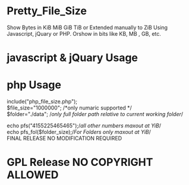 # Pretty_File_Size
Show Bytes in KiB MiB GiB TiB or Extended manually to ZiB Using Javascript, jQuary or PHP. Orshow in bits like KB, MB , GB, etc.
                            
# javascript & jQuary Usage
<script src="js_pretty_size.js">
js_size("1024");
</script>

# php Usage
include("php_file_size.php"); <br />
$file_size="1000000"; /*only numaric supported */<br />
$folder="./data"; /*only full folder path relative to current working folder*/<br />

echo pfs("4155225465465");/*all other numbers  maxout at YiB*/ <br />
echo pfs_fol($folder_size);/*For Folders only  maxout at YiB*/ <br />
FINAL RELEASE NO MODIFICATION REQUIRED <br />

# GPL Release NO COPYRIGHT ALLOWED
